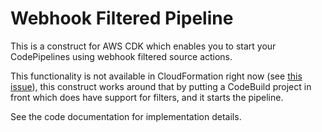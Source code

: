 # Webhook Filtered Pipeline

This is a construct for AWS CDK which enables you to start your CodePipelines using webhook filtered source actions.

This functionality is not available in CloudFormation right now (see [this issue](https://github.com/aws/aws-cdk/issues/10265)), this construct works around that by putting a CodeBuild project in front which does have support for filters, and it starts the pipeline.

See the code documentation for implementation details.